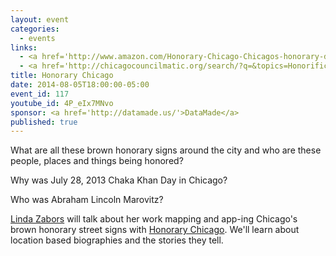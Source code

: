 ```yaml
---
layout: event
categories: 
  - events
links:
  - <a href='http://www.amazon.com/Honorary-Chicago-Chicagos-honorary-designations/dp/149604911X/'>Honorary Chicago - The who, where and why of Chicago's honorary designations</a>
  - <a href='http://chicagocouncilmatic.org/search/?q=&topics=Honorifics'>Honorifics passed by Chicago City Council</a>
title: Honorary Chicago
date: 2014-08-05T18:00:00-05:00
event_id: 117
youtube_id: 4P_eIx7MNvo
sponsor: <a href='http://datamade.us/'>DataMade</a>
published: true
---
```


What are all these brown honorary signs around the city and who are these people, places and things being honored? 

Why was July 28, 2013 Chaka Khan Day in Chicago? 

Who was Abraham Lincoln Marovitz?

[Linda Zabors](https://www.linkedin.com/in/lindazabors) will talk about her work mapping and app-ing Chicago's brown honorary street signs with [Honorary Chicago](http://honorarychicago.com/). We'll learn about location based biographies and the stories they tell.